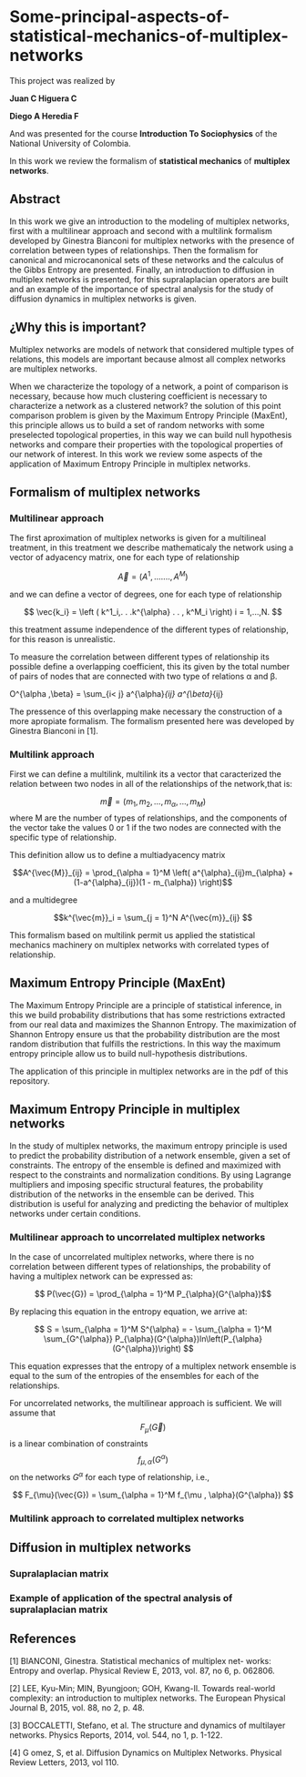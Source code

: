 # Some-principal-aspects-of-statistical-mechanics-of-multiplex-networks

This project was realized by 

**Juan C Higuera C**

**Diego A Heredia F**

And was presented for the course **Introduction To Sociophysics** of the National University of Colombia.

In this work we review the formalism of **statistical mechanics** of **multiplex networks**.

## Abstract
In this work we give an introduction to the modeling of multiplex networks, first with a multilinear approach and second with a multilink formalism developed by Ginestra Bianconi for multiplex networks with the presence of correlation between types of relationships. Then the formalism for canonical and microcanonical sets of these networks  and the calculus of the Gibbs Entropy are presented. Finally, an introduction to diffusion in multiplex networks is presented, for this supralaplacian operators are built and an example of the importance of spectral analysis for the study of diffusion dynamics in multiplex networks is given.

## ¿Why this is important? 
Multiplex networks are models of network that considered multiple types of relations, this models are important because almost all complex networks are multiplex networks.

When we characterize the topology of a network, a point of comparison is necessary, because how much clustering coefficient is necessary to characterize a network as a clustered network? the solution of this point comparison problem is given by the Maximum Entropy Principle (MaxEnt), this principle allows us to build a set of random networks with some preselected topological properties, in this way we can build null hypothesis networks and compare their properties with the topological properties of our network of interest. In this work we review some aspects of the application of Maximum Entropy Principle in multiplex networks.

## Formalism of multiplex networks 

### Multilinear approach

The first aproximation of multiplex networks is given for a multilineal treatment, in this treatment we describe mathematicaly the network using a vector of adyacency matrix, one for each type of relationship

$$\vec{A} = \left( A^1,.......,A^M  \right)$$

and we can define a vector of degrees, one for each type of relationship

$$ \vec{k_i} = \left ( k^1_i,. . .k^{\alpha} . . , k^M_i \right)  i = 1,...,N. $$

this treatment assume independence of the different types of relationship, for this reason is unrealistic. 

To measure the correlation between different types of relationship its possible define a overlapping coefficient, this its given by the total number of pairs of nodes that are connected with two type of relations 	&alpha; and &beta;.

O^{\alpha ,\beta} = \sum_{i< j} a^{\alpha}_{ij} a^{\beta}_{ij}

The pressence of this overlapping make necessary the construction of a more apropiate formalism. The formalism presented here was developed by Ginestra Bianconi in [1].

### Multilink approach
First we can define a multilink, multilink its a vector that caracterized the relation between two nodes in all of the relationships of the network,that is:

$$\vec{m} = (m_1,m_2,...,m_\alpha,...,m_M)$$
where M are the number of types of relationships, and the components of the vector take the values 0 or 1 if the two nodes are connected with the specific type of relationship.

This definition allow us to define a multiadyacency matrix

$$A^{\vec{M}}_{ij} = \prod_{\alpha = 1}^M  \left( a^{\alpha}_{ij}m_{\alpha} + (1-a^{\alpha}_{ij})(1 - m_{\alpha}) \right)$$

and a multidegree

$$k^{\vec{m}}_i = \sum_{j = 1}^N A^{\vec{m}}_{ij} $$

This formalism based on multilink permit us applied the statistical mechanics machinery on multiplex networks with correlated types of relationship.

## Maximum Entropy Principle (MaxEnt)
The Maximum Entropy Principle are a principle of statistical inference, in this we build probability distributions that has some restrictions extracted from our real data and maximizes the Shannon Entropy. The maximization of Shannon Entropy ensure us that the probability distribution are the most random distribution that fulfills the restrictions. In this way the maximum entropy principle allow us to build null-hypothesis distributions.

The application of this principle in multiplex networks are in the pdf of this repository.

## Maximum Entropy Principle in multiplex networks
In the study of multiplex networks, the maximum entropy principle is used to predict the probability distribution of a network ensemble, given a set of constraints. The entropy of the ensemble is defined and maximized with respect to the constraints and normalization conditions. By using Lagrange multipliers and imposing specific structural features, the probability distribution of the networks in the ensemble can be derived. This distribution is useful for analyzing and predicting the behavior of multiplex networks under certain conditions.


### Multilinear approach to uncorrelated multiplex networks

In the case of uncorrelated multiplex networks, where there is no correlation between different types of relationships, the probability of having a multiplex network can be expressed as:

$$ P(\vec{G}) = \prod_{\alpha = 1}^M P_{\alpha}(G^{\alpha})$$

By replacing this equation in the entropy equation, we arrive at:

$$
S = \sum_{\alpha = 1}^M S^{\alpha} = - \sum_{\alpha = 1}^M \sum_{G^{\alpha}} P_{\alpha}(G^{\alpha})ln\left(P_{\alpha}(G^{\alpha})\right)
$$

This equation expresses that the entropy of a multiplex network ensemble is equal to the sum of the entropies of the ensembles for each of the relationships.

For uncorrelated networks, the multilinear approach is sufficient. We will assume that $$F_{\mu}(\vec{G})$$ is a linear combination of constraints $$f_{\mu , \alpha}({G^{\alpha}})$$ on the networks $G^{\alpha}$ for each type of relationship, i.e.,

$$
F_{\mu}(\vec{G}) = \sum_{\alpha = 1}^M f_{\mu , \alpha}(G^{\alpha})
$$
### Multilink approach to correlated multiplex networks

## Diffusion in multiplex networks

### Supralaplacian matrix

### Example of application of the spectral analysis of supralaplacian matrix

## References

[1] BIANCONI, Ginestra. Statistical mechanics of multiplex net-
works: Entropy and overlap. Physical Review E, 2013, vol. 87,
no 6, p. 062806.

[2] LEE, Kyu-Min; MIN, Byungjoon; GOH, Kwang-Il. Towards
real-world complexity: an introduction to multiplex networks.
The European Physical Journal B, 2015, vol. 88, no 2, p. 48.

[3] BOCCALETTI, Stefano, et al. The structure and dynamics
of multilayer networks. Physics Reports, 2014, vol. 544, no 1,
p. 1-122.

[4] G omez, S, et al. Diffusion Dynamics on Multiplex Networks.
Physical Review Letters, 2013, vol 110.


